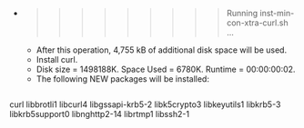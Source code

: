 * >>>>>>>>> Running inst-min-con-xtra-curl.sh ...
  * After this operation, 4,755 kB of additional disk space will be used.
  * Install curl.
  * Disk size = 1498188K. Space Used = 6780K. Runtime = 00:00:00:02.
  * The following NEW packages will be installed:
  ```bash
curl libbrotli1 libcurl4 libgssapi-krb5-2 libk5crypto3
libkeyutils1 libkrb5-3 libkrb5support0 libnghttp2-14 librtmp1
libssh2-1
  ```
